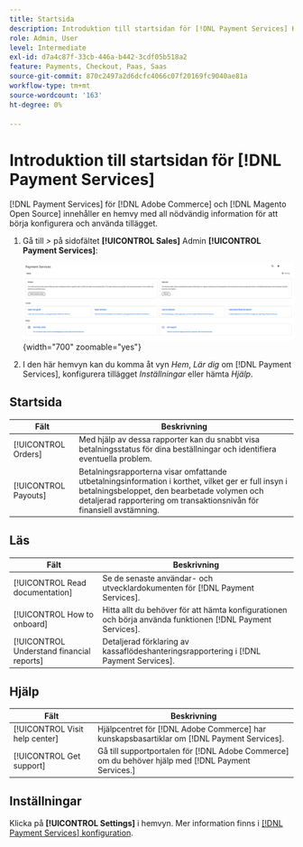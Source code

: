 ```yaml
---
title: Startsida
description: Introduktion till startsidan för [!DNL Payment Services] Home.
role: Admin, User
level: Intermediate
exl-id: d7a4c87f-33cb-446a-b442-3cdf05b518a2
feature: Payments, Checkout, Paas, Saas
source-git-commit: 870c2497a2d6dcfc4066c07f20169fc9040ae81a
workflow-type: tm+mt
source-wordcount: '163'
ht-degree: 0%

---
```


# Introduktion till startsidan för [!DNL Payment Services]

[!DNL Payment Services] för [!DNL Adobe Commerce] och [!DNL Magento Open Source] innehåller en hemvy med all nödvändig information för att börja konfigurera och använda tillägget.

1. Gå till _>_ på sidofältet **[!UICONTROL Sales]** Admin **[!UICONTROL Payment Services]**:

   ![Hemvy](assets/home-view.png){width="700" zoomable="yes"}

1. I den här hemvyn kan du komma åt vyn _Hem_, _Lär dig_ om [!DNL Payment Services], konfigurera tillägget _Inställningar_ eller hämta _Hjälp_.

## Startsida

| Fält | Beskrivning |
|---|---|
| [!UICONTROL Orders] | Med hjälp av dessa rapporter kan du snabbt visa betalningsstatus för dina beställningar och identifiera eventuella problem. |
| [!UICONTROL Payouts] | Betalningsrapporterna visar omfattande utbetalningsinformation i korthet, vilket ger er full insyn i betalningsbeloppet, den bearbetade volymen och detaljerad rapportering om transaktionsnivån för finansiell avstämning. |

## Läs

| Fält | Beskrivning |
|---|---|
| [!UICONTROL Read documentation] | Se de senaste användar- och utvecklardokumenten för [!DNL Payment Services]. |
| [!UICONTROL How to onboard] | Hitta allt du behöver för att hämta konfigurationen och börja använda funktionen [!DNL Payment Services]. |
| [!UICONTROL Understand financial reports] | Detaljerad förklaring av kassaflödeshanteringsrapportering i [!DNL Payment Services]. |

## Hjälp

| Fält | Beskrivning |
|---|---|
| [!UICONTROL Visit help center] | Hjälpcentret för [!DNL Adobe Commerce] har kunskapsbasartiklar om [!DNL Payment Services]. |
| [!UICONTROL Get support] | Gå till supportportalen för [!DNL Adobe Commerce] om du behöver hjälp med [!DNL Payment Services.] |

## Inställningar

Klicka på **[!UICONTROL Settings]** i hemvyn. Mer information finns i [[!DNL Payment Services] konfiguration](configure-admin.md).
